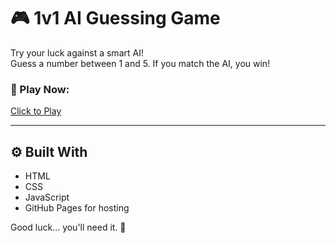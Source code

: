 # 🎮 1v1 AI Guessing Game

Try your luck against a smart AI!  
Guess a number between 1 and 5. If you match the AI, you win!

### 🔗 Play Now:
[Click to Play](https://vansh-1101.github.io/1v1-guessing-game/)

---

## ⚙️ Built With
- HTML
- CSS
- JavaScript
- GitHub Pages for hosting

Good luck... you'll need it. 🤖
